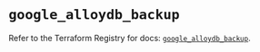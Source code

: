 # `google_alloydb_backup`

Refer to the Terraform Registry for docs: [`google_alloydb_backup`](https://registry.terraform.io/providers/hashicorp/google/6.11.0/docs/resources/alloydb_backup).
